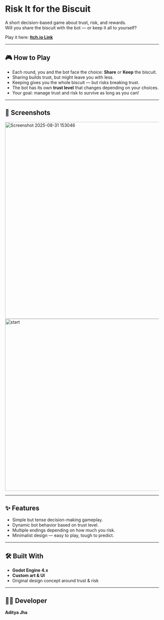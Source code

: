 # Risk It for the Biscuit  

A short decision-based game about trust, risk, and rewards.  
Will you share the biscuit with the bot — or keep it all to yourself?  

Play it here: [**Itch.io Link**](https://your-itch-link-here)  

---

## 🎮 How to Play
- Each round, you and the bot face the choice: **Share** or **Keep** the biscuit.  
- Sharing builds trust, but might leave you with less.  
- Keeping gives you the whole biscuit — but risks breaking trust.  
- The bot has its own **trust level** that changes depending on your choices.  
- Your goal: manage trust and risk to survive as long as you can!  

---

## 🎨 Screenshots
<img width="1142" height="644" alt="Screenshot 2025-08-31 153046" src="https://github.com/user-attachments/assets/468ac215-4c49-4818-9ac7-eebb5d04c448" />
<img width="845" height="563" alt="start" src="https://github.com/user-attachments/assets/f6b2283a-4429-474c-a48f-2da6f165d697" />


---

## ✨ Features
- Simple but tense decision-making gameplay.  
- Dynamic bot behavior based on trust level.  
- Multiple endings depending on how much you risk.  
- Minimalist design — easy to play, tough to predict.  

---

## 🛠️ Built With
- **Godot Engine 4.x**  
- **Custom art & UI**  
- Original design concept around trust & risk  

---

## 👨‍💻 Developer
**Aditya Jha**  

